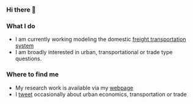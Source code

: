 ### Hi there 👋

### What I do

- I am currently working modeling the domestic [freight transportation system](https://www.nber.org/programs-projects/projects-and-centers/transportation-economics-21st-century?page=1&perPage=50)
- I am broadly interested in urban, transportational or trade type questions. 

### Where to find me 

- My research work is available via my [webpage](https://sfuchs-de.github.io/)
- I [tweet](https://twitter.com/SimonFuchs4) occasionally about urban economics, transportation or trade

<!--
**sfuchs-de/sfuchs-de** is a ✨ _special_ ✨ repository because its `README.md` (this file) appears on your GitHub profile.

Here are some ideas to get you started:

- 🔭 I’m currently working on ...
- 🌱 I’m currently learning ...
- 👯 I’m looking to collaborate on ...
- 🤔 I’m looking for help with ...
- 💬 Ask me about ...
- 📫 How to reach me: ...
- 😄 Pronouns: ...
- ⚡ Fun fact: ...
-->
